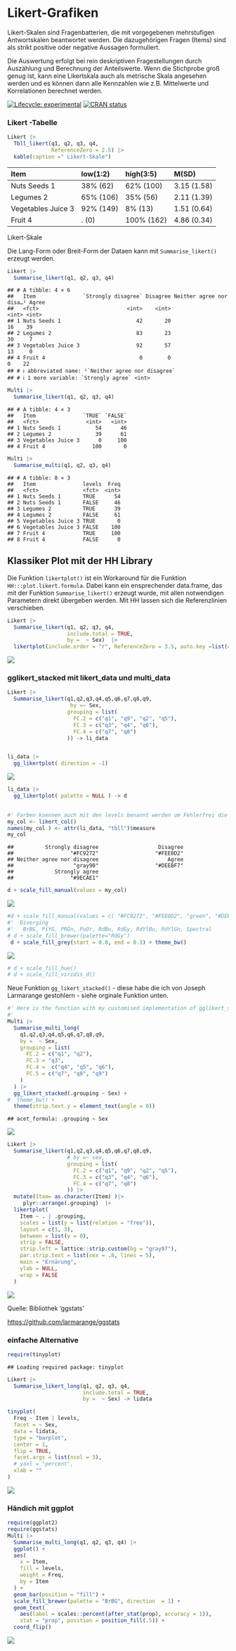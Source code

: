 Likert-Grafiken
================

Likert-Skalen sind Fragenbatterien, die mit vorgegebenen mehrstufigen
Antwortskalen beantwortet werden. Die dazugehörigen Fragen (Items) sind
als strikt positive oder negative Aussagen formuliert.

Die Auswertung erfolgt bei rein deskriptiven Fragestellungen durch
Auszählung und Berechnung der Anteilswerte. Wenn die Stichprobe groß
genug ist, kann eine Likertskala auch als metrische Skala angesehen
werden und es können dann alle Kennzahlen wie z.B. Mittelwerte und
Korrelationen berechnet werden.

<!-- badges: start -->

[![Lifecycle:
experimental](https://img.shields.io/badge/lifecycle-experimental-orange.svg)](https://www.tidyverse.org/lifecycle/#experimental)
[![CRAN
status](https://www.r-pkg.org/badges/version/stp25stat2)](https://CRAN.R-project.org/package=stp25stat2)
<!-- badges: end -->

### Likert -Tabelle

``` r
Likert |>
  Tbll_likert(q1, q2, q3, q4,
              ReferenceZero = 2.5) |> 
  kable(caption =" Likert-Skale")
```

| Item               | low(1:2)  | high(3:5)  | M(SD)       |
|:-------------------|:----------|:-----------|:------------|
| Nuts Seeds 1       | 38% (62)  | 62% (100)  | 3.15 (1.58) |
| Legumes 2          | 65% (106) | 35% (56)   | 2.11 (1.39) |
| Vegetables Juice 3 | 92% (149) | 8% (13)    | 1.51 (0.64) |
| Fruit 4            | . (0)     | 100% (162) | 4.86 (0.34) |

Likert-Skale

Die Lang-Form oder Breit-Form der Dataen kann mit `Summarise_likert()`
erzeugt werden.

``` r
Likert |>
  Summarise_likert(q1, q2, q3, q4) 
```

    ## # A tibble: 4 × 6
    ##   Item               `Strongly disagree` Disagree Neither agree nor disa…¹ Agree
    ##   <fct>                            <int>    <int>                    <int> <int>
    ## 1 Nuts Seeds 1                        42       20                       16    39
    ## 2 Legumes 2                           83       23                       30     7
    ## 3 Vegetables Juice 3                  92       57                       13     0
    ## 4 Fruit 4                              0        0                        0    22
    ## # ℹ abbreviated name: ¹​`Neither agree nor disagree`
    ## # ℹ 1 more variable: `Strongly agree` <int>

``` r
Multi |>
  Summarise_likert(q1, q2, q3, q4) 
```

    ## # A tibble: 4 × 3
    ##   Item               `TRUE` `FALSE`
    ##   <fct>               <int>   <int>
    ## 1 Nuts Seeds 1           54      46
    ## 2 Legumes 2              39      61
    ## 3 Vegetables Juice 3      0     100
    ## 4 Fruit 4               100       0

``` r
Multi |>
  Summarise_multi(q1, q2, q3, q4) 
```

    ## # A tibble: 8 × 3
    ##   Item               levels  Freq
    ##   <fct>              <fct>  <int>
    ## 1 Nuts Seeds 1       TRUE      54
    ## 2 Nuts Seeds 1       FALSE     46
    ## 3 Legumes 2          TRUE      39
    ## 4 Legumes 2          FALSE     61
    ## 5 Vegetables Juice 3 TRUE       0
    ## 6 Vegetables Juice 3 FALSE    100
    ## 7 Fruit 4            TRUE     100
    ## 8 Fruit 4            FALSE      0

## Klassiker Plot mit der HH Library

Die Funktion `likertplot()` ist ein Workaround für die Funktion
`HH:::plot.likert.formula`. Dabei kann ein ensprechender data.frame, das
mit der Funktion `Summarise_likert()` erzeugt wurde, mit allen
notwendigen Parametern direkt übergeben werden. Mit HH lassen sich die
Referenzlinien verschieben.

``` r
Likert |>
  Summarise_likert(q1, q2, q3, q4, 
                   include.total = TRUE, 
                   by =  ~ Sex)  |>
  likertplot(include.order = "r", ReferenceZero = 3.5, auto.key =list(columns=5))
```

![](README_files/figure-gfm/likert-plot-1-1.png)<!-- -->

### gglikert_stacked mit likert_data und multi_data

``` r
Likert |>
  Summarise_likert(q1,q2,q3,q4,q5,q6,q7,q8,q9,
                    by =~ Sex,
                   grouping = list(
                     FC.2 = c("q1", "q9", "q2", "q5"),
                     FC.3 = c("q3", "q4", "q6"),
                     FC.4 = c("q7", "q8")
                   )) -> li_data


li_data |> 
  gg_likertplot( direction = -1)
```

![](README_files/figure-gfm/unnamed-chunk-3-1.png)<!-- -->

``` r
li_data |> 
  gg_likertplot( palette = NULL ) -> d 
  

#' Farben koennen auch mit den levels benannt werden um Fehlerfrei die Zuordnung zu erstellen.
my_col <- likert_col()
names(my_col ) <- attr(li_data, "tbll")$measure
my_col
```

    ##          Strongly disagree                   Disagree 
    ##                  "#FC9272"                  "#FEE0D2" 
    ## Neither agree nor disagree                      Agree 
    ##                   "gray90"                  "#DEEBF7" 
    ##             Strongly agree 
    ##                  "#9ECAE1"

``` r
d + scale_fill_manual(values = my_col)
```

![](README_files/figure-gfm/unnamed-chunk-4-1.png)<!-- -->

``` r
#d + scale_fill_manual(values = c( "#FC9272", "#FEE0D2", "green", "#DEEBF7" , "#9ECAE1" ))
#'  Diverging
#'   BrBG, PiYG, PRGn, PuOr, RdBu, RdGy, RdYlBu, RdYlGn, Spectral
# d + scale_fill_brewer(palette="RdGy")
 d + scale_fill_grey(start = 0.8, end = 0.3) + theme_bw()
```

![](README_files/figure-gfm/unnamed-chunk-4-2.png)<!-- -->

``` r
# d + scale_fill_hue()
# d + scale_fill_viridis_d()
```

Neue Funktion `gg_likert_stacked()` - diese habe die ich von Joseph
Larmarange gestohlern - siehe orginale Funktion unten.

``` r
#' Here is the function with my customised implementation of gglikert_stacked()
#' 
Multi |>
  Summarise_multi_long(
    q1,q2,q3,q4,q5,q6,q7,q8,q9,
    by =  ~ Sex,
    grouping = list(
      FC.2 = c("q1", "q2"),
      FC.3 = "q3",
      FC.4 =  c("q4", "q5", "q6"),
      FC.5 = c("q7", "q8", "q9")
    )
  ) |>
  gg_likert_stacked(.grouping ~ Sex) +
#  theme_bw() +
  theme(strip.text.y = element_text(angle = 0))
```

    ## acet_formula: .grouping ~ Sex

![](README_files/figure-gfm/unnamed-chunk-5-1.png)<!-- -->

``` r
Likert |>
  Summarise_likert(q1,q2,q3,q4,q5,q6,q7,q8,q9,
                   # by =~ sex,
                   grouping = list(
                     FC.2 = c("q1", "q9", "q2", "q5"),
                     FC.3 = c("q3", "q4", "q6"),
                     FC.4 = c("q7", "q8")
                   )) |>  
  mutate(Item= as.character(Item) )|>
     plyr::arrange(.grouping)  |>
  likertplot(
    Item ~ . | .grouping,
    scales = list(y = list(relation = "free")),
    layout = c(1, 3),
    between = list(y = 0),
    strip = FALSE,
    strip.left = lattice::strip.custom(bg = "gray97"),
    par.strip.text = list(cex = .8, lines = 5),
    main = "Ernärung",
    ylab = NULL,
    wrap = FALSE
  )
```

![](README_files/figure-gfm/unnamed-chunk-6-1.png)<!-- -->

Quelle: Bibliothek ‘ggstats’

<https://github.com/larmarange/ggstats>

### einfache Alternative

``` r
require(tinyplot)
```

    ## Loading required package: tinyplot

``` r
Likert |>
  Summarise_likert_long(q1, q2, q3, q4, 
                        include.total = TRUE, 
                        by =  ~ Sex) -> lidata

tinyplot(
  Freq ~ Item | levels,
  facet = ~ Sex,
  data = lidata,
  type = "barplot",
  center = 1,
  flip = TRUE,
  facet.args = list(ncol = 3),
  # yaxl = "percent",
  xlab = ""
)
```

![](README_files/figure-gfm/unnamed-chunk-7-1.png)<!-- -->

### Händich mit ggplot

``` r
require(ggplot2)
require(ggstats)
Multi |>
  Summarise_multi_long(q1, q2, q3, q4) |>
  ggplot() +
  aes(
    x = Item,
    fill = levels,
    weight = Freq,
    by = Item
  ) +
  geom_bar(position = "fill") +
  scale_fill_brewer(palette = "BrBG", direction  = 1) +
  geom_text(
    aes(label = scales::percent(after_stat(prop), accuracy = 1)),
    stat = "prop", position = position_fill(.5)) +
  coord_flip()
```

![](README_files/figure-gfm/ggplot-2-1.png)<!-- -->
